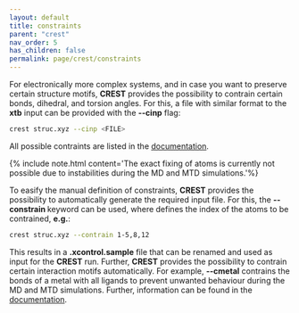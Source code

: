 ```yaml
---
layout: default
title: constraints
parent: "crest"
nav_order: 5
has_children: false
permalink: page/crest/constraints
---
```


For electronically more complex systems, and in case you want to preserve certain structure motifs, **CREST** provides the possibility to contrain certain bonds, dihedral, and torsion angles. For this, a file with similar format to the **xtb** input can be provided with the **--cinp** flag:

```bash
crest struc.xyz --cinp <FILE>
```

All possible contraints are listed in the [documentation](https://xtb-docs.readthedocs.io/en/latest/xcontrol.html#fixing-constraining-and-confining).

{% include note.html content='The exact fixing of atoms is currently not possible due to instabilities during the MD and MTD simulations.'%}

To easify the manual definition of constraints, **CREST** provides the possibility to automatically generate the required input file. For this, the **--constrain <atomlist>** keyword can be used, where **<atomlist>** defines the index of the atoms to be contrained, **e.g.**:

```bash
crest struc.xyz --contrain 1-5,8,12
```

This results in a **.xcontrol.sample** file that can be renamed and used as input for the **CREST** run.
Further, **CREST** provides the possibility to contrain certain interaction motifs automatically. For example, **--cmetal** contrains the bonds of a metal with all ligands to prevent unwanted behaviour during the MD and MTD simulations. Further, information can be found in the [documentation](https://crest-lab.github.io/crest-docs/page/examples/example_4.html).
